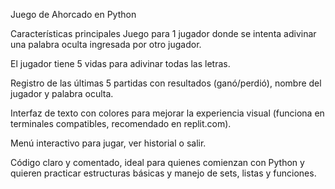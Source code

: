 Juego de Ahorcado en Python

Características principales
Juego para 1 jugador donde se intenta adivinar una palabra oculta ingresada por otro jugador.

El jugador tiene 5 vidas para adivinar todas las letras.

Registro de las últimas 5 partidas con resultados (ganó/perdió), nombre del jugador y palabra oculta.

Interfaz de texto con colores para mejorar la experiencia visual (funciona en terminales compatibles, recomendado en replit.com).

Menú interactivo para jugar, ver historial o salir.

Código claro y comentado, ideal para quienes comienzan con Python y quieren practicar estructuras básicas y manejo de sets, listas y funciones.

